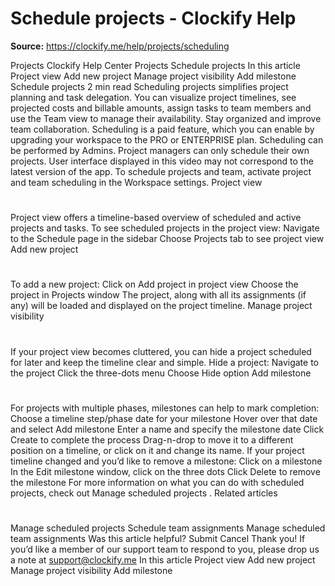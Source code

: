 # Schedule projects - Clockify Help

**Source:** https://clockify.me/help/projects/scheduling

Projects
Clockify Help Center
Projects
Schedule projects
In this article
Project view
Add new project
Manage project visibility
Add milestone
Schedule projects
2 min read
Scheduling projects simplifies project planning and task delegation. You can visualize project timelines, see projected costs and billable amounts, assign tasks to team members and use the Team view to manage their availability. Stay organized and improve team collaboration.
Scheduling is a paid feature, which you can enable by
upgrading
your workspace to the PRO or ENTERPRISE plan.
Scheduling can be performed by Admins. Project managers can only schedule their own projects.
User interface displayed in this video may not correspond to the latest version of the app.
To schedule projects and team, activate
project and team scheduling
in the Workspace settings.
Project view
#
Project view offers a timeline-based overview of scheduled and active projects and tasks.
To see scheduled projects in the project view:
Navigate to the
Schedule
page in the sidebar
Choose
Projects
tab to see project view
Add new project
#
To add a new project:
Click on
Add project
in project view
Choose the project in
Projects
window
The project, along with all its
assignments
(if any) will be loaded and displayed on the project timeline.
Manage project visibility
#
If your project view becomes cluttered, you can hide a project scheduled for later and keep the timeline clear and simple.
Hide a project:
Navigate to the project
Click the three-dots menu
Choose
Hide
option
Add milestone
#
For projects with multiple phases, milestones can help to mark completion:
Choose a timeline step/phase date for your milestone
Hover over that date and select
Add milestone
Enter a name and specify the milestone date
Click
Create
to complete the process
Drag-n-drop to move it to a different position on a timeline, or click on it and change its name.
If your project timeline changed and you’d like to remove a milestone:
Click on a milestone
In the
Edit milestone
window, click on the three dots
Click
Delete
to remove the milestone
For more information on what you can do with scheduled projects, check out
Manage scheduled projects
.
Related articles
#
Manage scheduled projects
Schedule team assignments
Manage scheduled team assignments
Was this article helpful?
Submit
Cancel
Thank you! If you’d like a member of our support team to respond to you, please drop us a note at support@clockify.me
In this article
Project view
Add new project
Manage project visibility
Add milestone